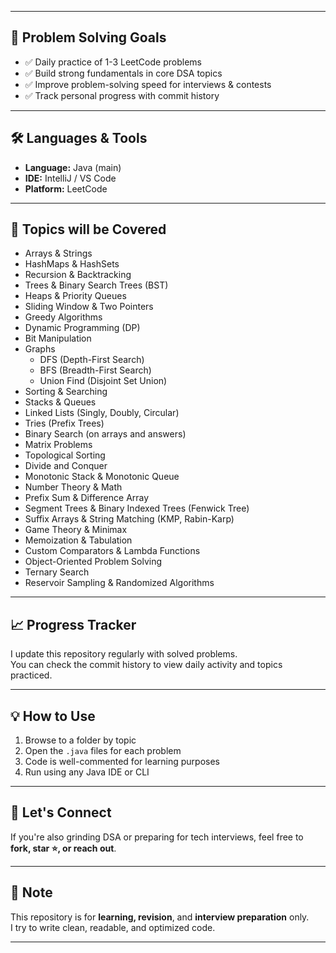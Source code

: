 
---

## 🚀 Problem Solving Goals

- ✅ Daily practice of 1-3 LeetCode problems
- ✅ Build strong fundamentals in core DSA topics
- ✅ Improve problem-solving speed for interviews & contests
- ✅ Track personal progress with commit history

---

## 🛠️ Languages & Tools

- **Language:** Java (main)
- **IDE:** IntelliJ / VS Code
- **Platform:** LeetCode

---

## 🧠 Topics will be Covered 

- Arrays & Strings
- HashMaps & HashSets
- Recursion & Backtracking
- Trees & Binary Search Trees (BST)
- Heaps & Priority Queues
- Sliding Window & Two Pointers
- Greedy Algorithms
- Dynamic Programming (DP)
- Bit Manipulation
- Graphs
  - DFS (Depth-First Search)
  - BFS (Breadth-First Search)
  - Union Find (Disjoint Set Union)
- Sorting & Searching
- Stacks & Queues
- Linked Lists (Singly, Doubly, Circular)
- Tries (Prefix Trees)
- Binary Search (on arrays and answers)
- Matrix Problems
- Topological Sorting
- Divide and Conquer
- Monotonic Stack & Monotonic Queue
- Number Theory & Math
- Prefix Sum & Difference Array
- Segment Trees & Binary Indexed Trees (Fenwick Tree)
- Suffix Arrays & String Matching (KMP, Rabin-Karp)
- Game Theory & Minimax
- Memoization & Tabulation
- Custom Comparators & Lambda Functions
- Object-Oriented Problem Solving
- Ternary Search
- Reservoir Sampling & Randomized Algorithms
  
---

## 📈 Progress Tracker

I update this repository regularly with solved problems.  
You can check the commit history to view daily activity and topics practiced.

---

## 💡 How to Use

1. Browse to a folder by topic
2. Open the `.java` files for each problem
3. Code is well-commented for learning purposes
4. Run using any Java IDE or CLI

---

## 🤝 Let's Connect

If you're also grinding DSA or preparing for tech interviews, feel free to **fork, star ⭐, or reach out**.

---

## 📌 Note

This repository is for **learning, revision**, and **interview preparation** only.  
I try to write clean, readable, and optimized code.

---

